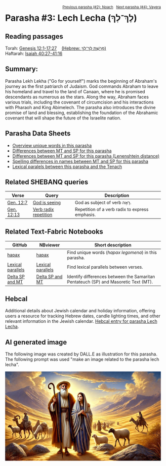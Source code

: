 <span style="float: right;"><sup><a href="../02%20-%20Noach">Previous parasha (#2): Noach</a> &nbsp;&nbsp;<a href="../04%20-%20Vayera">Next parasha (#4): Vayera</a></sup></span>
# Parasha #3: Lech Lecha (לֶךְ־לְךָ) <a name="start"></a> 

## Reading passages

Torah: <a href="https://www.stepbible.org/?q=version=NASB2020|reference=Gen.12:1-17:27&options=HNVUG" target="_blank">Genesis 12:1-17:27</a> &nbsp;&nbsp; <a href="https://tikkun.io/#/p/lech-lecha" target="_blank">(Hebrew: פָּרָשַׁת לֶךְ־לְךָ֛)</a><br>
Haftarah: <a href="https://www.stepbible.org/?q=version=NASB2020|reference=Isa.40:27-41:16&options=HNVUG" target="_blank">Isaiah 40:27-41:16</a>

## Summary:

Parasha Lekh Lekha ("Go for yourself") marks the beginning of Abraham's journey as the first patriarch of Judaism. God commands Abraham to leave his homeland and travel to the land of Canaan, where he is promised descendants as numerous as the stars. Along the way, Abraham faces various trials, including the covenant of circumcision and his interactions with Pharaoh and King Abimelech. The parasha also introduces the divine promise of land and blessing, establishing the foundation of the Abrahamic covenant that will shape the future of the Israelite nation.

## Parasha Data Sheets

<ul><li><a href="https://tonyjurg.github.io/Parashot/WeeklyParasha/03%20-%20Lech%20Lecha/hapax_legomena(Lech_Lecha).html" target="_blank">Overview unique words in this parasha</a>
</li><li><a href="https://tonyjurg.github.io/Parashot/WeeklyParasha/03%20-%20Lech%20Lecha/differences_MT_SP(Lech_Lecha).html" target="_blank">Differences between MT and SP for this parasha</a>
</li><li><a href="https://tonyjurg.github.io/Parashot/WeeklyParasha/03%20-%20Lech%20Lecha/levenshtein_differences_MT_SP(Lech_Lecha).html" target="_blank">Differences between MT and SP for this parasha (Lenenshtein distance)</a>
</li><li><a href="https://tonyjurg.github.io/Parashot/WeeklyParasha/03%20-%20Lech%20Lecha/spelling_differences_SP_MT(Lech_Lecha).html" target="_blank">Spelling differences in names between MT and SP for this parasha</a>
</li><li><a href="https://tonyjurg.github.io/Parashot/WeeklyParasha/03%20-%20Lech%20Lecha/lexical_parallels(Lech_Lecha).html" target="_blank">Lexical paralels between this parasha and the Tenach</a>
</li></ul>

## Related SHEBANQ queries

Verse | Query | Description
--- | --- | ---
<a href="https://www.stepbible.org/?q=version=NASB2020\|reference=Gen.12:7&options=HNVUG" target="_blank">Gen. 12:7</a> | <a href="https://shebanq.ancient-data.org/hebrew/text?iid=6283&version=2021&page=1&mr=r&qw=q" target="_blank">God is seeing</a> | God as subject of verb רָאָה.
<a href="https://www.stepbible.org/?q=version=NASB2020\|reference=Gen.12:13&options=HNVUG" target="_blank">Gen. 12:13</a> | <a href="https://shebanq.ancient-data.org/hebrew/text?iid=6089&version=2021&page=1&mr=r&qw=q" target="_blank">Verb radix repetition</a> | Repetition of a verb radix to express emphasis.

## Related Text-Fabric Notebooks

GitHub | NBviewer | Short description
---|---|---
<a href="https://github.com/tonyjurg/Parashot/blob/main/WeeklyParasha/03%20-%20Lech%20Lecha/hapax.ipynb" target="_blank">hapax</a> | <a href="https://nbviewer.org/github/tonyjurg/Parashot/blob/main/WeeklyParasha/03%20-%20Lech%20Lecha/hapax.ipynb" target="_blank">hapax</a> | Find unique words (*hapax legomena*) in this parasha.
<a href="https://github.com/tonyjurg/Parashot/blob/main/WeeklyParasha/03%20-%20Lech%20Lecha/lexical_parallels.ipynb" target="_blank">Lexical parallels</a> | <a href="https://nbviewer.org/github/tonyjurg/Parashot/blob/main/WeeklyParasha/03%20-%20Lech%20Lecha/lexical_parallels.ipynb" target="_blank">Lexical parallels</a>| Find lexical parallels between verses.
<a href="https://github.com/tonyjurg/Parashot/blob/main/WeeklyParasha/03%20-%20Lech%20Lecha/delta_mt_and_sp.ipynb" target="_blank">Delta SP and MT</a> | <a href="https://nbviewer.org/github/tonyjurg/Parashot/blob/main/WeeklyParasha/03%20-%20Lech%20Lecha/delta_mt_and_sp.ipynb" target="_blank">Delta SP and MT</a>| Identify differences between the Samaritan Pentateuch (SP) and Masoretic Text (MT).

## Hebcal

Additional details about Jewish calendar and holiday information, offering users a resource for tracking Hebrew dates, candle lighting times, and other relevant information in the Jewish calendar. <a href="https://www.hebcal.com/sedrot/lech-lecha" target="_blank">Hebcal entry for parasha Lech Lecha</a>.

## AI generated image

The following image was created by DALL.E as illustration for this parasha. The following prompt was used "make an image related to the parasha lech lecha".

<img src="images/DALL_E_Torah_portion_Lech_Lecha.jpg">
